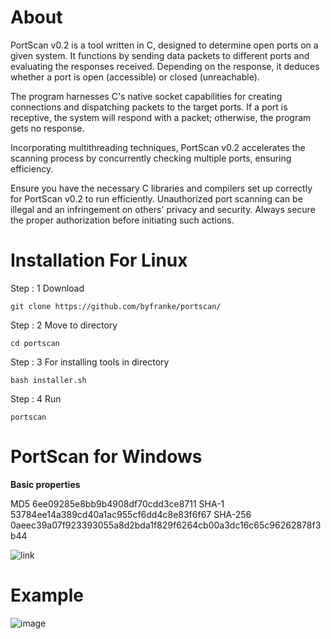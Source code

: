 # About
PortScan v0.2 is a tool written in C, designed to determine open ports on a given system. It functions by sending data packets to different ports and evaluating the responses received. Depending on the response, it deduces whether a port is open (accessible) or closed (unreachable).

The program harnesses C's native socket capabilities for creating connections and dispatching packets to the target ports. If a port is receptive, the system will respond with a packet; otherwise, the program gets no response.

Incorporating multithreading techniques, PortScan v0.2 accelerates the scanning process by concurrently checking multiple ports, ensuring efficiency.

Ensure you have the necessary C libraries and compilers set up correctly for PortScan v0.2 to run efficiently. Unauthorized port scanning can be illegal and an infringement on others' privacy and security. Always secure the proper authorization before initiating such actions.

# Installation For Linux

Step : 1 Download

```
git clone https://github.com/byfranke/portscan/
```
Step : 2 Move to directory
```
cd portscan
```
Step : 3 For installing tools in directory
```
bash installer.sh
```
Step : 4 Run
```
portscan
```
# PortScan for Windows

**Basic properties**

MD5
6ee09285e8bb9b4908df70cdd3ce8711 
SHA-1
53784ee14a389cd40a1ac955cf6dd4c8e83f6f67 
SHA-256
0aeec39a07f923393055a8d2bda1f829f6264cb00a3dc16c65c96262878f3b44

![link](https://www.virustotal.com/gui/file/0aeec39a07f923393055a8d2bda1f829f6264cb00a3dc16c65c96262878f3b44?nocache=1)

# Example
![image](https://github.com/byfranke/portscan/assets/131370932/c070685e-0018-4ae5-8590-d7b964e2d564)


